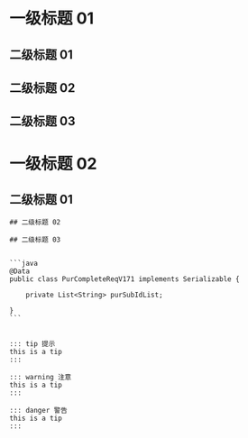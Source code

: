 # 一级标题 01

## 二级标题 01

## 二级标题 02

## 二级标题 03

# 一级标题 02

## 二级标题 01
~~~~
## 二级标题 02

## 二级标题 03


```java
@Data
public class PurCompleteReqV171 implements Serializable {

    private List<String> purSubIdList;

}
```


::: tip 提示
this is a tip
:::

::: warning 注意
this is a tip
:::

::: danger 警告
this is a tip
:::
